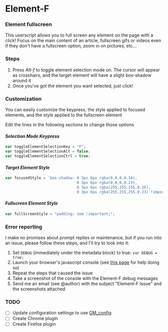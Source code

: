 # Element-F

### Element fullscreen

This userscript allows you to full screen any element on the page with a click! Focus on the main content of an article, fullscreen gifs or videos even if they don't have a fullscreen option, zoom in on pictures, etc...

### Steps

1. Press *Alt-f* to toggle element selection mode on. The cursor will appear as crosshairs, and the target element will have a slight box-shadow around it
2. Once you've got the element you want selected, just click!

### Customization

You can easily customize the keypress, the style applied to focused elements, and the style applied to the fullscreen element

Edit the lines in the following sections to change those options

#### *Selection Mode Keypress*

```javascript
var toggleElementSelectionKey = "F";
var toggleElementSelectionAlt = false;
var toggleElementSelectionCtrl = true;
```

#### *Target Element Style*

```javascript
var focusedStyle = `box-shadow: 0 3px 6px rgba(0,0,0,0.16),
                                0 3px 6px rgba(0,0,0,0.23),
                                0 3px 6px rgba(255,255,255,0.16),
                                0 3px 6px rgba(255,255,255,0.23) !important;`;
```

#### *Fullscreen Element Style*

```javascript
var fullScreenStyle = "padding: 1em !important;";
```

### Error reporting

I make no promises about prompt replies or maintenance, but if you run into an issue, please follow these steps, and I'll try to look into it:

1. Set `DEBUG` (immediately under the metadata block) to true: `var DEBUG = true;`
2. Launch your browser's javascript console (see [this page](https://lucidchart.zendesk.com/hc/en-us/articles/207323676-How-to-open-the-JavaScript-Console) for help doing so)
3. Repeat the steps that caused the issue
4. Take a screenshot of the console with the Element-F debug messages
5. Send me an email (see @author) with the subject "Element-F Issue" and the screenshots attached

### TODO

- [ ] Update configuration settings to use [GM_config](https://github.com/sizzlemctwizzle/GM_config/)
- [ ] Create Chrome plugin
- [ ] Create Firefox plugin